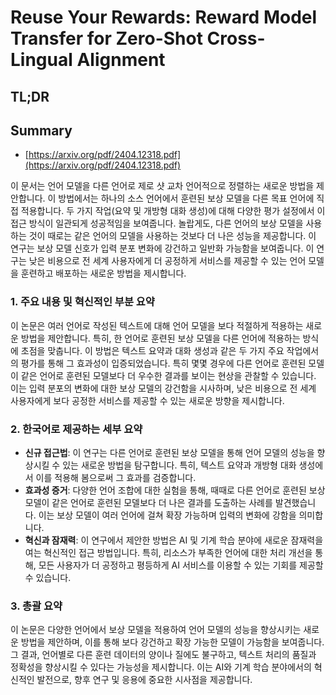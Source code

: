 # Reuse Your Rewards: Reward Model Transfer for Zero-Shot Cross-Lingual Alignment
## TL;DR
## Summary
- [https://arxiv.org/pdf/2404.12318.pdf](https://arxiv.org/pdf/2404.12318.pdf)

이 문서는 언어 모델을 다른 언어로 제로 샷 교차 언어적으로 정렬하는 새로운 방법을 제안합니다. 이 방법에서는 하나의 소스 언어에서 훈련된 보상 모델을 다른 목표 언어에 직접 적용합니다. 두 가지 작업(요약 및 개방형 대화 생성)에 대해 다양한 평가 설정에서 이 접근 방식이 일관되게 성공적임을 보여줍니다. 놀랍게도, 다른 언어의 보상 모델을 사용하는 것이 때로는 같은 언어의 모델을 사용하는 것보다 더 나은 성능을 제공합니다. 이 연구는 보상 모델 신호가 입력 분포 변화에 강건하고 일반화 가능함을 보여줍니다. 이 연구는 낮은 비용으로 전 세계 사용자에게 더 공정하게 서비스를 제공할 수 있는 언어 모델을 훈련하고 배포하는 새로운 방법을 제시합니다.

### 1. 주요 내용 및 혁신적인 부분 요약

이 논문은 여러 언어로 작성된 텍스트에 대해 언어 모델을 보다 적절하게 적용하는 새로운 방법을 제안합니다. 특히, 한 언어로 훈련된 보상 모델을 다른 언어에 적용하는 방식에 초점을 맞춥니다. 이 방법은 텍스트 요약과 대화 생성과 같은 두 가지 주요 작업에서의 평가를 통해 그 효과성이 입증되었습니다. 특히 몇몇 경우에 다른 언어로 훈련된 모델이 같은 언어로 훈련된 모델보다 더 우수한 결과를 보이는 현상을 관찰할 수 있습니다. 이는 입력 분포의 변화에 대한 보상 모델의 강건함을 시사하며, 낮은 비용으로 전 세계 사용자에게 보다 공정한 서비스를 제공할 수 있는 새로운 방향을 제시합니다.

### 2. 한국어로 제공하는 세부 요약

- **신규 접근법**: 이 연구는 다른 언어로 훈련된 보상 모델을 통해 언어 모델의 성능을 향상시킬 수 있는 새로운 방법을 탐구합니다. 특히, 텍스트 요약과 개방형 대화 생성에서 이를 적용해 봄으로써 그 효과를 검증합니다.
- **효과성 증거**: 다양한 언어 조합에 대한 실험을 통해, 때때로 다른 언어로 훈련된 보상 모델이 같은 언어로 훈련된 모델보다 더 나은 결과를 도출하는 사례를 발견했습니다. 이는 보상 모델이 여러 언어에 걸쳐 확장 가능하며 입력의 변화에 강함을 의미합니다.
- **혁신과 잠재력**: 이 연구에서 제안한 방법은 AI 및 기계 학습 분야에 새로운 잠재력을 여는 혁신적인 접근 방법입니다. 특히, 리소스가 부족한 언어에 대한 처리 개선을 통해, 모든 사용자가 더 공정하고 평등하게 AI 서비스를 이용할 수 있는 기회를 제공할 수 있습니다.

### 3. 총괄 요약

이 논문은 다양한 언어에서 보상 모델을 적용하여 언어 모델의 성능을 향상시키는 새로운 방법을 제안하며, 이를 통해 보다 강건하고 확장 가능한 모델이 가능함을 보여줍니다. 그 결과, 언어별로 다른 훈련 데이터의 양이나 질에도 불구하고, 텍스트 처리의 품질과 정확성을 향상시킬 수 있다는 가능성을 제시합니다. 이는 AI와 기계 학습 분야에서의 혁신적인 발전으로, 향후 연구 및 응용에 중요한 시사점을 제공합니다.